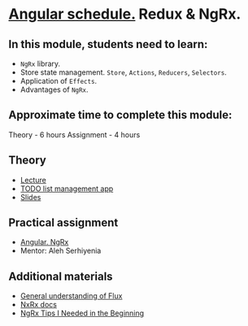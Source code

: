 # [Angular schedule.](../../README-ENG.md) Redux & NgRx.

## In this module, students need to learn:

- `NgRx` library.
- Store state management. `Store`, `Actions`, `Reducers`, `Selectors`.
- Application of `Effects`.
- Advantages of `NgRx`.

## Approximate time to complete this module:
Theory - 6 hours
Assignment - 4 hours

## Theory 
- [Lecture](https://youtu.be/cW33_Zadfew)
- [TODO list management app](https://github.com/pavelrazuvalau/todo-list-management/tree/65fd4112292fa2c8a10597587bcd371b7e617fed)
- [Slides](https://slides.com/pavelrazuvalau/angular-ngrx)

## Practical assignment
- [Angular. NgRx](https://github.com/rolling-scopes-school/tasks/blob/master/tasks/angular/NgRX.md)
- Mentor: Aleh Serhiyenia

## Additional materials
- [General understanding of Flux](https://facebook.github.io/flux/)
- [NxRx docs](https://ngrx.io/docs)
- [NgRx Tips I Needed in the Beginning](https://dev.to/this-is-angular/ngrx-tips-i-needed-in-the-beginning-4hno#treat-actions-as-unique-events)
